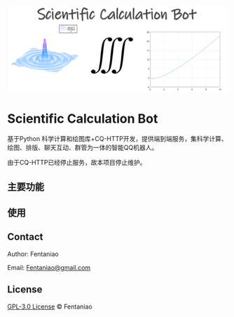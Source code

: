 ![logo](README.assets/logo.png)

# Scientific Calculation Bot

基于Python 科学计算和绘图库+CQ-HTTP开发，提供端到端服务，集科学计算、绘图、排版、聊天互动、群管为一体的智能QQ机器人。

由于CQ-HTTP已经停止服务，故本项目停止维护。

## 主要功能



## 使用



## Contact

Author: Fentaniao

Email: [Fentaniao@gmail.com](mailto:Fentaniao@gmail.com)

## License

[GPL-3.0 License](https://github.com/Fentaniao/ScientificCalculationBot/blob/main/LICENSE) © Fentaniao
